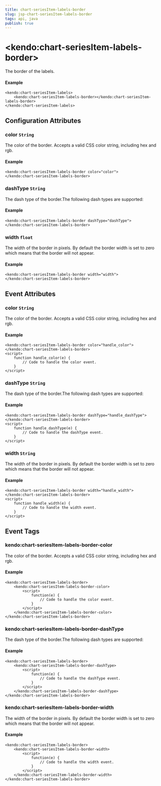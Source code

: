 ```yaml
---
title: chart-seriesItem-labels-border
slug: jsp-chart-seriesItem-labels-border
tags: api, java
publish: true
---
```


# \<kendo:chart-seriesItem-labels-border\>

The border of the labels.

#### Example
    <kendo:chart-seriesItem-labels>
        <kendo:chart-seriesItem-labels-border></kendo:chart-seriesItem-labels-border>
    </kendo:chart-seriesItem-labels>

## Configuration Attributes

### color `String`

The color of the border. Accepts a valid CSS color string, including hex and rgb.

#### Example
    <kendo:chart-seriesItem-labels-border color="color">
    </kendo:chart-seriesItem-labels-border>

### dashType `String`

The dash type of the border.The following dash types are supported:

#### Example
    <kendo:chart-seriesItem-labels-border dashType="dashType">
    </kendo:chart-seriesItem-labels-border>

### width `float`

The width of the border in pixels. By default the border width is set to zero which means that the border will not appear.

#### Example
    <kendo:chart-seriesItem-labels-border width="width">
    </kendo:chart-seriesItem-labels-border>


## Event Attributes

### color `String`

The color of the border. Accepts a valid CSS color string, including hex and rgb.


#### Example
    <kendo:chart-seriesItem-labels-border color="handle_color">
    </kendo:chart-seriesItem-labels-border>
    <script>
        function handle_color(e) {
            // Code to handle the color event.
        }
    </script>

### dashType `String`

The dash type of the border.The following dash types are supported:


#### Example
    <kendo:chart-seriesItem-labels-border dashType="handle_dashType">
    </kendo:chart-seriesItem-labels-border>
    <script>
        function handle_dashType(e) {
            // Code to handle the dashType event.
        }
    </script>

### width `String`

The width of the border in pixels. By default the border width is set to zero which means that the border will not appear.


#### Example
    <kendo:chart-seriesItem-labels-border width="handle_width">
    </kendo:chart-seriesItem-labels-border>
    <script>
        function handle_width(e) {
            // Code to handle the width event.
        }
    </script>

## Event Tags

### kendo:chart-seriesItem-labels-border-color

The color of the border. Accepts a valid CSS color string, including hex and rgb.


#### Example
    <kendo:chart-seriesItem-labels-border>
        <kendo:chart-seriesItem-labels-border-color>
            <script>
                function(e) {
                    // Code to handle the color event.
                }
            </script>
        </kendo:chart-seriesItem-labels-border-color>
    </kendo:chart-seriesItem-labels-border>

### kendo:chart-seriesItem-labels-border-dashType

The dash type of the border.The following dash types are supported:


#### Example
    <kendo:chart-seriesItem-labels-border>
        <kendo:chart-seriesItem-labels-border-dashType>
            <script>
                function(e) {
                    // Code to handle the dashType event.
                }
            </script>
        </kendo:chart-seriesItem-labels-border-dashType>
    </kendo:chart-seriesItem-labels-border>

### kendo:chart-seriesItem-labels-border-width

The width of the border in pixels. By default the border width is set to zero which means that the border will not appear.


#### Example
    <kendo:chart-seriesItem-labels-border>
        <kendo:chart-seriesItem-labels-border-width>
            <script>
                function(e) {
                    // Code to handle the width event.
                }
            </script>
        </kendo:chart-seriesItem-labels-border-width>
    </kendo:chart-seriesItem-labels-border>

